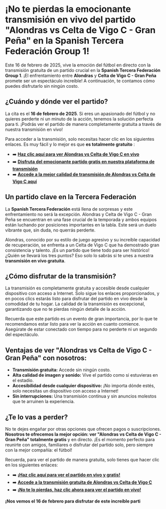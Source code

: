 # ¡No te pierdas la emocionante transmisión en vivo del partido "Alondras vs Celta de Vigo C - Gran Peña" en la Spanish Tercera Federación Group 1!

Este 16 de febrero de 2025, vive la emoción del fútbol en directo con la transmisión gratuita de un partido crucial en la **Spanish Tercera Federación Group 1**. ¡El enfrentamiento entre **Alondras** y **Celta de Vigo C - Gran Peña** promete ser un espectáculo increíble! A continuación, te contamos cómo puedes disfrutarlo sin ningún costo.

## ¿Cuándo y dónde ver el partido?

La cita es el **16 de febrero de 2025**. Si eres un apasionado del fútbol y no quieres perderte ni un minuto de la acción, tenemos la solución perfecta para ti. ¡Podrás ver el partido de manera completamente gratuita a través de nuestra transmisión en vivo!

Para acceder a la transmisión, solo necesitas hacer clic en los siguientes enlaces. Es muy fácil y lo mejor es que **es totalmente gratuito** :

- ➡️ [**Haz clic aquí para ver Alondras vs Celta de Vigo C en vivo**](https://tinyurl.com/livestreamfreeo?st=Alondras+vs+Celta+de+Vigo+C+-+Gran+Pe%C3%B1a&si=gh)
- ➡️ [**Disfruta del emocionante partido gratis en nuestra plataforma de transmisión**](https://tinyurl.com/livestreamfreeo?st=Alondras+vs+Celta+de+Vigo+C+-+Gran+Pe%C3%B1a&si=gh)
- ➡️ [**Accede a la mejor calidad de transmisión de Alondras vs Celta de Vigo C aquí**](https://tinyurl.com/livestreamfreeo?st=Alondras+vs+Celta+de+Vigo+C+-+Gran+Pe%C3%B1a&si=gh)

## Un partido clave en la Tercera Federación

La **Spanish Tercera Federación** está llena de sorpresas y este enfrentamiento no será la excepción. Alondras y Celta de Vigo C - Gran Peña se encuentran en una fase crucial de la temporada y ambos equipos están luchando por posiciones importantes en la tabla. Este será un duelo vibrante que, sin duda, no querrás perderte.

Alondras, conocido por su estilo de juego agresivo y su increíble capacidad de recuperación, se enfrenta a un Celta de Vigo C que ha demostrado gran consistencia y talento. ¡Es un partido que tiene todo para ser histórico! ¿Quién se llevará los tres puntos? Eso solo lo sabrás si te unes a nuestra **transmisión en vivo gratuita**.

## ¿Cómo disfrutar de la transmisión?

La transmisión es completamente gratuita y accesible desde cualquier dispositivo con acceso a Internet. Solo sigue los enlaces proporcionados, y en pocos clics estarás listo para disfrutar del partido en vivo desde la comodidad de tu hogar. La calidad de la transmisión es excepcional, garantizando que no te pierdas ningún detalle de la acción.

Recuerda que este partido es un evento de gran importancia, por lo que te recomendamos estar listo para ver la acción en cuanto comience. Asegúrate de estar conectado con tiempo para no perderte ni un segundo del espectáculo.

## Ventajas de ver "Alondras vs Celta de Vigo C - Gran Peña" con nosotros:

- **Transmisión gratuita:** Accede sin ningún costo.
- **Alta calidad de imagen y sonido:** Vive el partido como si estuvieras en el estadio.
- **Accesibilidad desde cualquier dispositivo:** ¡No importa dónde estés, solo necesitas un dispositivo con acceso a Internet!
- **Sin interrupciones:** Una transmisión continua y sin anuncios molestos que te arruinen la experiencia.

## ¿Te lo vas a perder?

No te dejes engañar por otras opciones que ofrecen pagos o suscripciones. **Nosotros te ofrecemos la mejor opción: ver "Alondras vs Celta de Vigo C - Gran Peña" totalmente gratis** y en directo. ¡Es el momento perfecto para reunirte con amigos, familiares o disfrutar del partido solo, pero siempre con la mejor compañía: el fútbol!

Recuerda, para ver el partido de manera gratuita, solo tienes que hacer clic en los siguientes enlaces:

- ➡️ [**¡Haz clic aquí para ver el partido en vivo y gratis!**](https://tinyurl.com/livestreamfreeo?st=Alondras+vs+Celta+de+Vigo+C+-+Gran+Pe%C3%B1a&si=gh)
- ➡️ [**Accede a la transmisión gratuita de Alondras vs Celta de Vigo C**](https://tinyurl.com/livestreamfreeo?st=Alondras+vs+Celta+de+Vigo+C+-+Gran+Pe%C3%B1a&si=gh)
- ➡️ [**¡No te lo pierdas, haz clic ahora para ver el partido en vivo!**](https://tinyurl.com/livestreamfreeo?st=Alondras+vs+Celta+de+Vigo+C+-+Gran+Pe%C3%B1a&si=gh)

**¡Nos vemos el 16 de febrero para disfrutar de este increíble parti**
